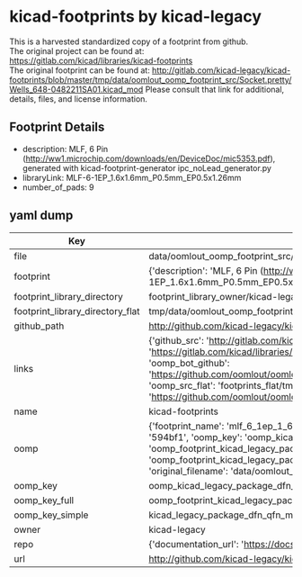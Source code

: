 # kicad-footprints by kicad-legacy  
This is a harvested standardized copy of a footprint from github.  
The original project can be found at:  
https://gitlab.com/kicad/libraries/kicad-footprints  
The original footprint can be found at:
http://gitlab.com/kicad-legacy/kicad-footprints/blob/master/tmp/data/oomlout_oomp_footprint_src/Socket.pretty/Wells_648-0482211SA01.kicad_mod
Please consult that link for additional, details, files, and license information.  
## Footprint Details
* description: MLF, 6 Pin (http://ww1.microchip.com/downloads/en/DeviceDoc/mic5353.pdf), generated with kicad-footprint-generator ipc_noLead_generator.py  
* libraryLink: MLF-6-1EP_1.6x1.6mm_P0.5mm_EP0.5x1.26mm  
* number_of_pads: 9  
## yaml dump  
| Key | Value |  
| --- | --- |  
| file | data/oomlout_oomp_footprint_src/kicad-footprints/Package_DFN_QFN.pretty/MLF-6-1EP_1.6x1.6mm_P0.5mm_EP0.5x1.26mm.kicad_mod |  
| footprint | {'description': 'MLF, 6 Pin (http://ww1.microchip.com/downloads/en/DeviceDoc/mic5353.pdf), generated with kicad-footprint-generator ipc_noLead_generator.py', 'libraryLink': 'MLF-6-1EP_1.6x1.6mm_P0.5mm_EP0.5x1.26mm', 'number_of_pads': 9} |  
| footprint_library_directory | footprint_library_owner/kicad-legacy_kicad-footprints |  
| footprint_library_directory_flat | tmp/data/oomlout_oomp_footprint_src/footprints_flat/kicad_legacy_package_dfn_qfn_mlf_6_1ep_1_6x1_6mm_p0_5mm_ep0_5x1_26mm/working |  
| github_path | http://github.com/kicad-legacy/kicad-footprints/blob/master/tmp/data/oomlout_oomp_footprint_src/Package_DFN_QFN.pretty/MLF-6-1EP_1.6x1.6mm_P0.5mm_EP0.5x1.26mm.kicad_mod |  
| links | {'github_src': 'http://gitlab.com/kicad-legacy/kicad-footprints/blob/master/tmp/data/oomlout_oomp_footprint_src/Socket.pretty/Wells_648-0482211SA01.kicad_mod', 'github_src_repo': 'https://gitlab.com/kicad/libraries/kicad-footprints', 'oomp_bot': 'tmp/data/oomlout_oomp_footprint_src/footprints/kicad_legacy_package_dfn_qfn_mlf_6_1ep_1_6x1_6mm_p0_5mm_ep0_5x1_26mm/working', 'oomp_bot_github': 'https://github.com/oomlout/oomlout_oomp_footprint_bot/tree/main/tmp/data/oomlout_oomp_footprint_src/footprints/kicad_legacy_package_dfn_qfn_mlf_6_1ep_1_6x1_6mm_p0_5mm_ep0_5x1_26mm/working', 'oomp_src_flat': 'footprints_flat/tmp/data/oomlout_oomp_footprint_src/footprints_flat/kicad_legacy_package_dfn_qfn_mlf_6_1ep_1_6x1_6mm_p0_5mm_ep0_5x1_26mm/working', 'oomp_src_flat_github': 'https://github.com/oomlout/oomlout_oomp_footprint_src/tree/main/tmp/data/oomlout_oomp_footprint_src/footprints_flat/kicad_legacy_package_dfn_qfn_mlf_6_1ep_1_6x1_6mm_p0_5mm_ep0_5x1_26mm/working'} |  
| name | kicad-footprints |  
| oomp | {'footprint_name': 'mlf_6_1ep_1_6x1_6mm_p0_5mm_ep0_5x1_26mm', 'library_name': 'package_dfn_qfn', 'md5': '594bf1695edabbfaf2b3652953867901', 'md5_10': '594bf1695e', 'md5_5': '594bf', 'md5_6': '594bf1', 'oomp_key': 'oomp_kicad_legacy_package_dfn_qfn_mlf_6_1ep_1_6x1_6mm_p0_5mm_ep0_5x1_26mm', 'oomp_key_extra': 'oomp_footprint_kicad_legacy_package_dfn_qfn_mlf_6_1ep_1_6x1_6mm_p0_5mm_ep0_5x1_26mm', 'oomp_key_full': 'oomp_footprint_kicad_legacy_package_dfn_qfn_mlf_6_1ep_1_6x1_6mm_p0_5mm_ep0_5x1_26mm_594bf1', 'oomp_key_simple': 'kicad_legacy_package_dfn_qfn_mlf_6_1ep_1_6x1_6mm_p0_5mm_ep0_5x1_26mm', 'original_filename': 'data/oomlout_oomp_footprint_src/kicad-footprints/Package_DFN_QFN.pretty/MLF-6-1EP_1.6x1.6mm_P0.5mm_EP0.5x1.26mm.kicad_mod', 'owner_name': 'kicad_legacy'} |  
| oomp_key | oomp_kicad_legacy_package_dfn_qfn_mlf_6_1ep_1_6x1_6mm_p0_5mm_ep0_5x1_26mm |  
| oomp_key_full | oomp_footprint_kicad_legacy_package_dfn_qfn_mlf_6_1ep_1_6x1_6mm_p0_5mm_ep0_5x1_26mm |  
| oomp_key_simple | kicad_legacy_package_dfn_qfn_mlf_6_1ep_1_6x1_6mm_p0_5mm_ep0_5x1_26mm |  
| owner | kicad-legacy |  
| repo | {'documentation_url': 'https://docs.github.com/rest/repos/repos#get-a-repository', 'message': 'Not Found'} |  
| url | http://github.com/kicad-legacy/kicad-footprints |  

